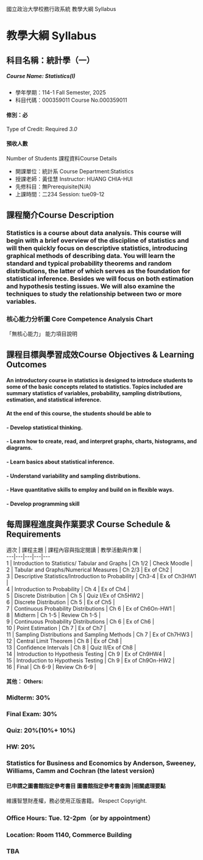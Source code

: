 國立政治大學校務行政系統 教學大綱 Syllabus
# 教學大綱 Syllabus
##  科目名稱：統計學（一）
#####  Course Name: Statistics(I)
  * 學年學期：114-1 Fall Semester, 2025 
  * 科目代碼：000359011 Course No.000359011
#### 修別：必
Type of Credit: Required 
_3.0_
#### 預收人數
Number of Students
課程資料Course Details
  * 開課單位：統計系 Course Department:Statistics 
  * 授課老師：黃佳慧 Instructor: HUANG CHIA-HUI 
  * 先修科目：無Prerequisite(N/A)
  * 上課時間：二234 Session: tue09-12
##  課程簡介Course Description
### Statistics is a course about data analysis. This course will begin with a brief overview of the discipline of statistics and will then quickly focus on descriptive statistics, introducing graphical methods of describing data. You will learn the standard and typical probability theorems and random distributions, the latter of which serves as the foundation for statistical inference. Besides we will focus on both estimation and hypothesis testing issues. We will also examine the techniques to study the relationship between two or more variables.
###  核心能力分析圖 Core Competence Analysis Chart
「無核心能力」 
能力項目說明
##  課程目標與學習成效Course Objectives & Learning Outcomes 
#### An introductory course in statistics is designed to introduce students to some of the basic concepts related to statistics. Topics included are summary statistics of variables, probability, sampling distributions, estimation, and statistical inference.
#### At the end of this course, the students should be able to
#### - Develop statistical thinking.
#### - Learn how to create, read, and interpret graphs, charts, histograms, and diagrams.
#### - Learn basics about statistical inference.
#### - Understand variability and sampling distributions.
#### - Have quantitative skills to employ and build on in flexible ways.
#### - Develop programming skill
##  每周課程進度與作業要求 Course Schedule & Requirements
週次 |  課程主題 |  課程內容與指定閱讀 |  教學活動與作業 |   
---|---|---|---|---  
1 |  Introduction to Statistics/  Tabular and Graphs |  Ch 1/2 |  Check Moodle |   
2 |  Tabular and Graphs/Numerical Measures |  Ch 2/3 |  Ex of Ch2 |   
3 |  Descriptive Statistics/Introduction to Probability  |  Ch3-4 |  Ex of Ch3HW1 |   
4 |  Introduction to Probability  |  Ch 4 |  Ex of Ch4 |   
5 |  Discrete Distribution |  Ch 5 |  Quiz I/Ex of Ch5HW2 |   
6 |  Discrete Distribution |  Ch 5 |  Ex of Ch5 |   
7 |  Continuous Probability Distributions  |  Ch 6 |  Ex of Ch6On-HW1 |   
8 |  Midterm  |  Ch 1-5 |  Review Ch 1-5 |   
9 |  Continuous Probability Distributions |  Ch 6 |  Ex of Ch6 |   
10 |  Point Estimation |  Ch 7 |  Ex of Ch7 |   
11 |  Sampling Distributions and Sampling Methods |  Ch 7 |  Ex of Ch7HW3 |   
12 |  Central Limit Theorem |  Ch 8 |  Ex of Ch8 |   
13 |  Confidence Intervals |  Ch 8 |  Quiz II/Ex of Ch8 |   
14 |  Introduction to Hypothesis Testing |  Ch 9 |  Ex of Ch9HW4 |   
15 |  Introduction to Hypothesis Testing |  Ch 9 |  Ex of Ch9On-HW2 |   
16 |  Final |  Ch 6-9 |  Review Ch 6-9 |   
####  其他： Others:
### Midterm: 30% 
### Final Exam: 30% 
### Quiz: 20%(10%+ 10%)
### HW: 20%
### Statistics for Business and Economics by Anderson, Sweeney, Williams, Camm and Cochran (the latest version)
####  已申請之圖書館指定參考書目  圖書館指定參考書查詢 |相關處理要點
維護智慧財產權，務必使用正版書籍。 Respect Copyright.
### Office Hours: Tue. 12-2pm（or by appointment）
### Location: Room 1140, Commerce Building
### TBA